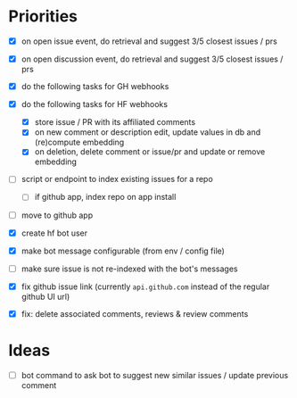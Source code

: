 # Priorities

- [x] on open issue event, do retrieval and suggest 3/5 closest issues / prs
- [x] on open discussion event, do retrieval and suggest 3/5 closest issues / prs

- [x] do the following tasks for GH webhooks
- [x] do the following tasks for HF webhooks
  - [x] store issue / PR with its affiliated comments
  - [x] on new comment or description edit, update values in db and (re)compute embedding
  - [x] on deletion, delete comment or issue/pr and update or remove embedding

- [ ] script or endpoint to index existing issues for a repo
  - [ ] if github app, index repo on app install

- [ ] move to github app
- [x] create hf bot user

- [x] make bot message configurable (from env / config file)

- [ ] make sure issue is not re-indexed with the bot's messages

- [x] fix github issue link (currently `api.github.com` instead of the regular github UI url)

- [x] fix: delete associated comments, reviews & review comments

# Ideas

- [ ] bot command to ask bot to suggest new similar issues / update previous comment
